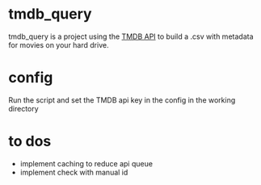 # tmdb_query

tmdb_query is a project using the [TMDB API](https://www.themoviedb.org/documentation/api) to build a .csv with metadata for movies on your hard drive.

# config
Run the script and set the TMDB api key in the config in the working directory

# to dos
* implement caching to reduce api queue
* implement check with manual id
